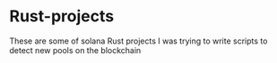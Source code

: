 # Rust-projects
These are some of solana Rust projects I was trying to write scripts to detect new pools on the blockchain
